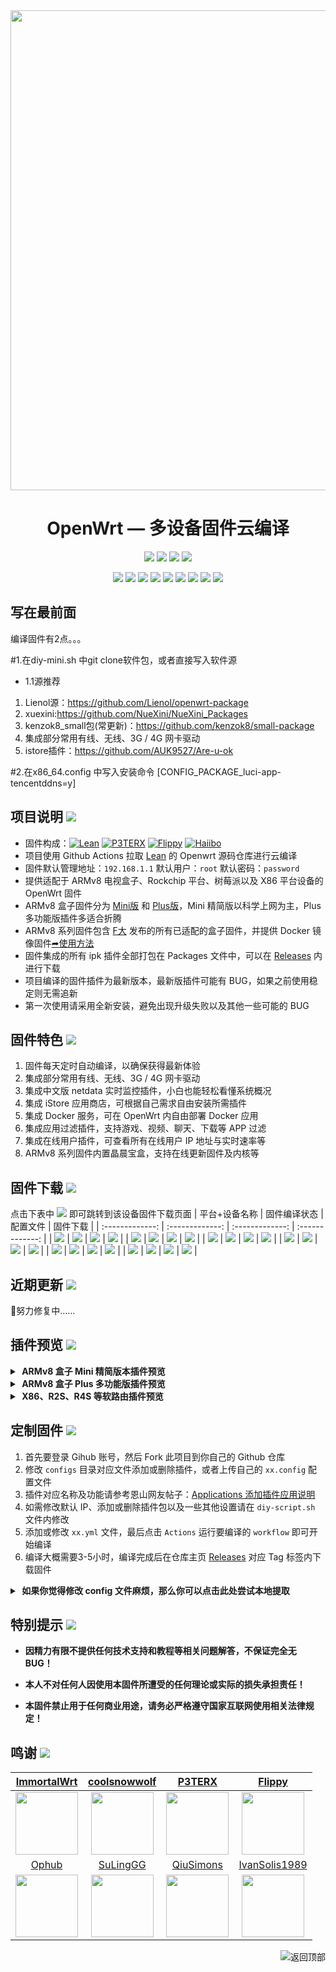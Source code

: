 <div align="center">
<img width="768" src="https://cdn.jsdelivr.net/gh/haiibo/OpenWrt/images/openwrt.png"/>
<h1>OpenWrt — 多设备固件云编译</h1>

<img src="https://img.shields.io/github/downloads/haiibo/OpenWrt/total.svg?style=for-the-badge&color=32C955"/>
<img src="https://img.shields.io/github/stars/haiibo/OpenWrt.svg?style=for-the-badge&color=orange"/>
<img src="https://img.shields.io/github/forks/haiibo/OpenWrt.svg?style=for-the-badge&color=ff69b4"/>
<img src="https://img.shields.io/github/license/haiibo/OpenWrt.svg?style=for-the-badge&color=blueviolet"/>

[![](https://img.shields.io/badge/-目录:-696969.svg)](#readme) [![](https://img.shields.io/badge/-项目说明-FFFFFF.svg)](#项目说明-) [![](https://img.shields.io/badge/-固件特色-FFFFFF.svg)](#固件特色-) [![](https://img.shields.io/badge/-固件下载-FFFFFF.svg)](#固件下载-) [![](https://img.shields.io/badge/-近期更新-FFFFFF.svg)](#近期更新-) [![](https://img.shields.io/badge/-插件预览-FFFFFF.svg)](#插件预览-) [![](https://img.shields.io/badge/-定制固件-FFFFFF.svg)](#定制固件-) [![](https://img.shields.io/badge/-特别提示-FFFFFF.svg)](#特别提示-) [![](https://img.shields.io/badge/-鸣谢-FFFFFF.svg)](#鸣谢-)
</div>

## 写在最前面
编译固件有2点。。。

#1.在diy-mini.sh 中git clone软件包，或者直接写入软件源
- 1.1源推荐
1. Lienol源：https://github.com/Lienol/openwrt-package
2. xuexini:https://github.com/NueXini/NueXini_Packages
3. kenzok8_small包(常更新)：https://github.com/kenzok8/small-package
4. 集成部分常用有线、无线、3G / 4G 网卡驱动
5. istore插件：https://github.com/AUK9527/Are-u-ok

#2.在x86_64.config 中写入安装命令  [CONFIG_PACKAGE_luci-app-tencentddns=y]

## 项目说明 [![](https://img.shields.io/badge/-项目基本介绍-FFFFFF.svg)](#项目说明-)
- 固件构成：[![Lean](https://img.shields.io/badge/Lede-Lean-ff69b4.svg?style=flat&logo=appveyor)](https://github.com/coolsnowwolf/lede) [![P3TERX](https://img.shields.io/badge/OpenWrt-P3TERX-blueviolet.svg?style=flat&logo=appveyor)](https://github.com/P3TERX/Actions-OpenWrt) [![Flippy](https://img.shields.io/badge/Package-Flippy-orange.svg?style=flat&logo=appveyor)](https://github.com/unifreq/openwrt_packit) [![Haiibo](https://img.shields.io/badge/Build-Haiibo-32C955.svg?style=flat&logo=appveyor)](https://github.com/haiibo/OpenWrt)
- 项目使用 Github Actions 拉取 [Lean](https://github.com/coolsnowwolf/lede) 的 Openwrt 源码仓库进行云编译
- 固件默认管理地址：`192.168.1.1` 默认用户：`root` 默认密码：`password`
- 提供适配于 ARMv8 电视盒子、Rockchip 平台、树莓派以及 X86 平台设备的 OpenWrt 固件
- ARMv8 盒子固件分为 [Mini版](https://github.com/haiibo/OpenWrt/releases/tag/ARMv8_MINI) 和 [Plus版](https://github.com/haiibo/OpenWrt/releases/tag/ARMv8_PLUS)，Mini 精简版以科学上网为主，Plus 多功能版插件多适合折腾
- ARMv8 系列固件包含 [F大](https://github.com/unifreq/openwrt_packit) 发布的所有已适配的盒子固件，并提供 Docker 镜像固件[➦使用方法](https://hub.docker.com/r/summary/openwrt-aarch64)
- 固件集成的所有 ipk 插件全部打包在 Packages 文件中，可以在 [Releases](https://github.com/haiibo/OpenWrt/releases) 内进行下载
- 项目编译的固件插件为最新版本，最新版插件可能有 BUG，如果之前使用稳定则无需追新
- 第一次使用请采用全新安装，避免出现升级失败以及其他一些可能的 BUG


## 固件特色 [![](https://img.shields.io/badge/-本项目固件特色-FFFFFF.svg)](#固件特色-)
1. 固件每天定时自动编译，以确保获得最新体验
2. 集成部分常用有线、无线、3G / 4G 网卡驱动
3. 集成中文版 netdata 实时监控插件，小白也能轻松看懂系统概况
4. 集成 iStore 应用商店，可根据自己需求自由安装所需插件
5. 集成 Docker 服务，可在 OpenWrt 内自由部署 Docker 应用
6. 集成应用过滤插件，支持游戏、视频、聊天、下载等 APP 过滤
7. 集成在线用户插件，可查看所有在线用户 IP 地址与实时速率等
8. ARMv8 系列固件内置晶晨宝盒，支持在线更新固件及内核等


## 固件下载 [![](https://img.shields.io/badge/-编译状态及下载链接-FFFFFF.svg)](#固件下载-)
点击下表中 [![](https://img.shields.io/badge/下载-链接-blueviolet.svg?style=flat&logo=hack-the-box)](https://github.com/haiibo/OpenWrt/releases) 即可跳转到该设备固件下载页面
| 平台+设备名称 | 固件编译状态 | 配置文件 | 固件下载 |
| :-------------: | :-------------: | :-------------: | :-------------: |
| [![](https://img.shields.io/badge/OpenWrt-X86_64位-32C955.svg?logo=openwrt)](https://github.com/haiibo/OpenWrt/blob/main/.github/workflows/X86_64-OpenWrt.yml) | [![](https://github.com/haiibo/OpenWrt/actions/workflows/X86_64-OpenWrt.yml/badge.svg)](https://github.com/haiibo/OpenWrt/actions/workflows/X86_64-OpenWrt.yml) | [![](https://img.shields.io/badge/编译-配置-orange.svg?logo=apache-spark)](https://github.com/haiibo/OpenWrt/blob/main/configs/x86_64.config) | [![](https://img.shields.io/badge/下载-链接-blueviolet.svg?logo=hack-the-box)](https://github.com/haiibo/OpenWrt/releases/tag/X86_64) |
| [![](https://img.shields.io/badge/OpenWrt-ARMv8_Mini-32C955.svg?logo=openwrt)](https://github.com/haiibo/OpenWrt/blob/main/.github/workflows/ARMv8-Mini-OpenWrt.yml) | [![](https://github.com/haiibo/OpenWrt/actions/workflows/ARMv8-Mini-OpenWrt.yml/badge.svg)](https://github.com/haiibo/OpenWrt/actions/workflows/ARMv8-Mini-OpenWrt.yml) | [![](https://img.shields.io/badge/编译-配置-orange.svg?logo=apache-spark)](https://github.com/haiibo/OpenWrt/blob/main/configs/armv8-mini.config) | [![](https://img.shields.io/badge/下载-链接-blueviolet.svg?logo=hack-the-box)](https://github.com/haiibo/OpenWrt/releases/tag/ARMv8_MINI) |
| [![](https://img.shields.io/badge/OpenWrt-ARMv8_Plus-32C955.svg?logo=openwrt)](https://github.com/haiibo/OpenWrt/blob/main/.github/workflows/ARMv8-Plus-OpenWrt.yml) | [![](https://github.com/haiibo/OpenWrt/actions/workflows/ARMv8-Plus-OpenWrt.yml/badge.svg)](https://github.com/haiibo/OpenWrt/actions/workflows/ARMv8-Plus-OpenWrt.yml) | [![](https://img.shields.io/badge/编译-配置-orange.svg?logo=apache-spark)](https://github.com/haiibo/OpenWrt/blob/main/configs/armv8-plus.config) | [![](https://img.shields.io/badge/下载-链接-blueviolet.svg?logo=hack-the-box)](https://github.com/haiibo/OpenWrt/releases/tag/ARMv8_PLUS) |
| [![](https://img.shields.io/badge/OpenWrt-Rockchip_平台-32C955.svg?logo=openwrt)](https://github.com/haiibo/OpenWrt/blob/main/.github/workflows/Rockchip-OpenWrt.yml) | [![](https://github.com/haiibo/OpenWrt/actions/workflows/Rockchip-OpenWrt.yml/badge.svg)](https://github.com/haiibo/OpenWrt/actions/workflows/Rockchip-OpenWrt.yml) | [![](https://img.shields.io/badge/编译-配置-orange.svg?logo=apache-spark)](https://github.com/haiibo/OpenWrt/blob/main/configs/rockchip.config) | [![](https://img.shields.io/badge/下载-链接-blueviolet.svg?logo=hack-the-box)](https://github.com/haiibo/OpenWrt/releases/tag/Rockchip) |
| [![](https://img.shields.io/badge/OpenWrt-树莓派_4B-32C955.svg?logo=openwrt)](https://github.com/haiibo/OpenWrt/blob/main/.github/workflows/RaspberryPi4-OpenWrt.yml) | [![](https://github.com/haiibo/OpenWrt/actions/workflows/RaspberryPi4-OpenWrt.yml/badge.svg)](https://github.com/haiibo/OpenWrt/actions/workflows/RaspberryPi4-OpenWrt.yml) | [![](https://img.shields.io/badge/编译-配置-orange.svg?logo=apache-spark)](https://github.com/haiibo/OpenWrt/blob/main/configs/rpi4.config) | [![](https://img.shields.io/badge/下载-链接-blueviolet.svg?logo=hack-the-box)](https://github.com/haiibo/OpenWrt/releases/tag/RaspberryPi4) |
| [![](https://img.shields.io/badge/OpenWrt-树莓派_3B/3B+-32C955.svg?logo=openwrt)](https://github.com/haiibo/OpenWrt/blob/main/.github/workflows/RaspberryPi3-OpenWrt.yml) | [![](https://github.com/haiibo/OpenWrt/actions/workflows/RaspberryPi3-OpenWrt.yml/badge.svg)](https://github.com/haiibo/OpenWrt/actions/workflows/RaspberryPi3-OpenWrt.yml) | [![](https://img.shields.io/badge/编译-配置-orange.svg?logo=apache-spark)](https://github.com/haiibo/OpenWrt/blob/main/configs/rpi3.config) | [![](https://img.shields.io/badge/下载-链接-blueviolet.svg?logo=hack-the-box)](https://github.com/haiibo/OpenWrt/releases/tag/RaspberryPi3) |


## 近期更新 [![](https://img.shields.io/badge/-近期固件更新-FFFFFF.svg)](#近期更新-)
🤣努力修复中……


## 插件预览 [![](https://img.shields.io/badge/-固件插件及功能预览-FFFFFF.svg)](#插件预览-)
<details>
<summary><b>&nbsp;ARMv8 盒子 Mini 精简版本插件预览</b></summary>
<br/>
<img src="https://cdn.jsdelivr.net/gh/haiibo/OpenWrt/images/mini.png"/>
</details>

<details>
<summary><b>&nbsp;ARMv8 盒子 Plus 多功能版插件预览</b></summary>
<br/>
<img src="https://cdn.jsdelivr.net/gh/haiibo/OpenWrt/images/plus.png"/>
</details>

<details>
<summary><b>&nbsp;X86、R2S、R4S 等软路由插件预览</b></summary>
<br/>
<details>
<summary><b>├── 状态</b></summary>
　├── 概况<br/>
　├── 防火墙<br/>
　├── 路由表<br/>
　├── 系统日志<br/>
　├── 内核日志<br/>
　├── 系统进程<br/>
　├── 实时信息<br/>
　├── 实时监控<br/>
　├── 在线用户<br/>
　├── WireGuard 状态<br/>
　├── 负载均衡<br/>
　└── 释放内存
</details>
<details>
<summary><b>├── 系统</b></summary>
　├── 系统<br/>
　├── 管理权<br/>
　├── TTYD 终端<br/>
　├── 软件包<br/>
　├── 启动项<br/>
　├── 计划任务<br/>
　├── 挂载点<br/>
　├── 磁盘管理<br/>
　├── 备份/升级<br/>
　├── 自定义命令<br/>
　├── 定时重启<br/>
　├── 文件传输<br/>
　├── Argon 主题设置<br/>
　├── 重启<br/>
　└── 关机
</details>
<details>
<summary><b>├── 服务</b></summary>
　├── PassWall<br/>
　├── PassWall2<br/>
　├── Hello World<br/>
　├── iKoolProxy 滤广告<br/>
　├── V2ray 服务器<br/>
　├── 广告屏蔽大师 Plus+<br/>
　├── ShadowSocksR Plus+<br/>
　├── AdGuard Home<br/>
　├── 应用过滤<br/>
　├── MosDNS<br/>
　├── 全能推送<br/>
　├── 微信推送<br/>
　├── 上网时间控制<br/>
　├── 解锁网易云灰色歌曲<br/>
　├── OpenClash<br/>
　├── 动态 DNS<br/>
　├── MultiSD_Lite<br/>
　├── SmartDNS<br/>
　├── 网络唤醒<br/>
　├── 迅雷快鸟<br/>
　├── Frps<br/>
　├── UU游戏加速器<br/>
　├── UPnP<br/>
　├── KMS 服务器<br/>
　├── AirPlay 2 音频接收<br/>
　├── udpxy<br/>
　├── Nps 内网穿透<br/>
　├── uHTTPd<br/>
　├── Frp 内网穿透<br/>
　└── MWAN3 分流助手
</details>
<details>
<summary><b>├── Docker</b></summary>
　├── 概览<br/>
　├── 容器<br/>
　├── 镜像<br/>
　├── 网络<br/>
　├── 存储卷<br/>
　├── 事件<br/>
　└── 设置
</details>
<details>
<summary><b>├── 网络存储</b></summary>
　├── 文件浏览器<br/>
　├── 可道云<br/>
　├── NFS 管理<br/>
　├── 微力同步<br/>
　├── Alist 文件列表<br/>
　├── qBittorrent<br/>
　├── USB 打印服务器<br/>
　├── 硬盘休眠<br/>
　├── 挂载 SMB 网络共享<br/>
　├── 网络共享<br/>
　├── FTP 服务器<br/>
　├── Rclone<br/>
　├── Aria2 配置<br/>
　├── miniDLNA<br/>
　└── Transmission
</details>
<details>
<summary><b>├── VPN</b></summary>
　├── N2N v2 VPN<br/>
　├── SoftEther VPN 服务器<br/>
　├── OpenVPN 服务器<br/>
　├── PPTP VPN 服务器<br/>
　├── IPSec VPN 服务器<br/>
　└── ZeroTier
</details>
<details>
<summary><b>├── 网络</b></summary>
　├── 接口<br/>
　├── DHCP/DNS<br/>
　├── 主机名<br/>
　├── IP/MAC 绑定<br/>
　├── 静态路由<br/>
　├── 防火墙<br/>
　├── 诊断<br/>
　├── Socat<br/>
　├── SQM QoS<br/>
　├── 网速控制<br/>
　├── 多线多拨<br/>
　├── 负载均衡<br/>
　└── Turbo ACC 网络加速
</details>
<details>
<summary><b>├── 带宽监控</b></summary>
　├── 显示<br/>
　├── 配置<br/>
　├── 备份<br/>
　├── 网速监控<br/>
　└── 实时流量监测
</details>
　└── <b>退出</b>
</details>


## 定制固件 [![](https://img.shields.io/badge/-项目基本编译教程-FFFFFF.svg)](#定制固件-)
1. 首先要登录 Gihub 账号，然后 Fork 此项目到你自己的 Github 仓库
2. 修改 `configs` 目录对应文件添加或删除插件，或者上传自己的 `xx.config` 配置文件
3. 插件对应名称及功能请参考恩山网友帖子：[Applications 添加插件应用说明](https://www.right.com.cn/forum/thread-3682029-1-1.html)
4. 如需修改默认 IP、添加或删除插件包以及一些其他设置请在 `diy-script.sh` 文件内修改
5. 添加或修改 `xx.yml` 文件，最后点击 `Actions` 运行要编译的 `workflow` 即可开始编译
6. 编译大概需要3-5小时，编译完成后在仓库主页 [Releases](https://github.com/haiibo/OpenWrt/releases) 对应 Tag 标签内下载固件
<details>
<summary><b>&nbsp;如果你觉得修改 config 文件麻烦，那么你可以点击此处尝试本地提取</b></summary>

1. 首先装好 Linux 系统，推荐 Debian 11 或 Ubuntu LTS

2. 安装编译依赖环境

   ```bash
   sudo apt update -y
   sudo apt full-upgrade -y
   sudo apt install -y ack antlr3 asciidoc autoconf automake autopoint binutils bison build-essential \
   bzip2 ccache cmake cpio curl device-tree-compiler fastjar flex gawk gettext gcc-multilib g++-multilib \
   git gperf haveged help2man intltool libc6-dev-i386 libelf-dev libglib2.0-dev libgmp3-dev libltdl-dev \
   libmpc-dev libmpfr-dev libncurses5-dev libncursesw5-dev libreadline-dev libssl-dev libtool lrzsz \
   mkisofs msmtp nano ninja-build p7zip p7zip-full patch pkgconf python2.7 python3 python3-pyelftools \
   libpython3-dev qemu-utils rsync scons squashfs-tools subversion swig texinfo uglifyjs upx-ucl unzip \
   vim wget xmlto xxd zlib1g-dev
   ```

3. 下载源代码，更新 feeds 并安装到本地

   ```bash
   git clone https://github.com/coolsnowwolf/lede
   cd lede
   ./scripts/feeds update -a
   ./scripts/feeds install -a
   ```

4. 复制 diy-script.sh 文件内所有内容到命令行，添加自定义插件和自定义设置

5. 命令行输入 `make menuconfig` 选择配置，选好配置后导出差异部分到 seed.config 文件

   ```bash
   make defconfig
   ./scripts/diffconfig.sh > seed.config
   ```

7. 命令行输入 `cat seed.config` 查看这个文件，也可以用文本编辑器打开

8. 复制 seed.config 文件内所有内容到 configs 目录对应文件中覆盖就可以了

   **如果看不懂编译界面可以参考 YouTube 视频：[软路由固件 OpenWrt 编译界面设置](https://www.youtube.com/watch?v=jEE_J6-4E3Y&list=WL&index=7)**
</details>


## 特别提示 [![](https://img.shields.io/badge/-个人免责声明-FFFFFF.svg)](#特别提示-)

- **因精力有限不提供任何技术支持和教程等相关问题解答，不保证完全无 BUG！**

- **本人不对任何人因使用本固件所遭受的任何理论或实际的损失承担责任！**

- **本固件禁止用于任何商业用途，请务必严格遵守国家互联网使用相关法律规定！**


## 鸣谢 [![](https://img.shields.io/badge/-跪谢各大佬-FFFFFF.svg)](#鸣谢-)
| [ImmortalWrt](https://github.com/immortalwrt) | [coolsnowwolf](https://github.com/coolsnowwolf) | [P3TERX](https://github.com/P3TERX) | [Flippy](https://github.com/unifreq) |
| :-------------: | :-------------: | :-------------: | :-------------: |
| <img width="100" src="https://avatars.githubusercontent.com/u/53193414"/> | <img width="100" src="https://avatars.githubusercontent.com/u/31687149"/> | <img width="100" src="https://avatars.githubusercontent.com/u/25927179"/> | <img width="100" src="https://avatars.githubusercontent.com/u/39355261"/> |
| [Ophub](https://github.com/ophub) | [SuLingGG](https://github.com/SuLingGG) | [QiuSimons](https://github.com/QiuSimons) | [IvanSolis1989](https://github.com/IvanSolis1989) |
| <img width="100" src="https://avatars.githubusercontent.com/u/68696949"/> | <img width="100" src="https://avatars.githubusercontent.com/u/22287562"/> | <img width="100" src="https://avatars.githubusercontent.com/u/45143996"/> | <img width="100" src="https://avatars.githubusercontent.com/u/44228691"/> |


<a href="#readme">
<img src="https://img.shields.io/badge/-返回顶部-FFFFFF.svg" title="返回顶部" align="right"/>
</a>
